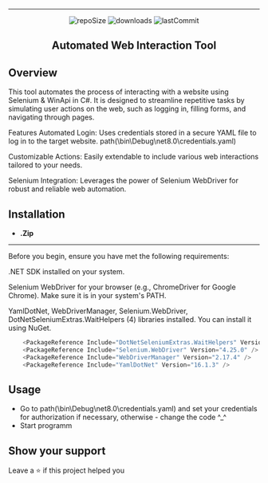 ﻿____

<div align=center>
<img src="https://img.shields.io/github/repo-size/HanamiLux/WebClick" alt="repoSize"/>
<img src="https://img.shields.io/github/downloads/HanamiLux/WebClick/total" alt="downloads"/>
<img src="https://img.shields.io/github/last-commit/HanamiLux/WebClick" alt="lastCommit"/>
</div>


<h2 align=center>Automated Web Interaction Tool</h2>


## **Overview**
This tool automates the process of interacting with a website using Selenium & WinApi in C#. It is designed to streamline repetitive tasks by simulating user actions on the web, such as logging in, filling forms, and navigating through pages.

Features
Automated Login: Uses credentials stored in a secure YAML file to log in to the target website. path(\bin\Debug\net8.0\credentials.yaml)

Customizable Actions: Easily extendable to include various web interactions tailored to your needs.

Selenium Integration: Leverages the power of Selenium WebDriver for robust and reliable web automation.


## **Installation**

- **.Zip**
____

Before you begin, ensure you have met the following requirements:

.NET SDK installed on your system.

Selenium WebDriver for your browser (e.g., ChromeDriver for Google Chrome). Make sure it is in your system's PATH.

YamlDotNet, WebDriverManager, Selenium.WebDriver, DotNetSeleniumExtras.WaitHelpers (4) libraries installed. You can install it using NuGet.
```C#
    <PackageReference Include="DotNetSeleniumExtras.WaitHelpers" Version="3.11.0" />
    <PackageReference Include="Selenium.WebDriver" Version="4.25.0" />
    <PackageReference Include="WebDriverManager" Version="2.17.4" />
    <PackageReference Include="YamlDotNet" Version="16.1.3" />
```

## **Usage**

- Go to path(\bin\Debug\net8.0\credentials.yaml) and set your credentials for authorization if necessary, otherwise - change the code ^_^
- Start programm

## **Show your support**
Leave a ⭐ if this project helped you
